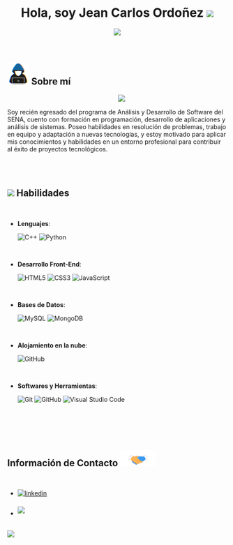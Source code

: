 
<h1 align="center"><b>Hola, soy Jean Carlos Ordoñez </b><img src="https://media.giphy.com/media/hvRJCLFzcasrR4ia7z/giphy.gif" width="35"></h1>
<!--  -->
<p align="center">
  <a href="https://github.com/DenverCoder1/readme-typing-svg"><img src="https://readme-typing-svg.herokuapp.com?font=Time+New+Roman&color=cyan&size=25&center=true&vCenter=true&width=600&height=100&lines=ANALISTA+Y+DESARROLLADOR+DE+SOFTWARE+</>"></a>
</p>


<br>



	
## <picture><img src = "https://github.com/0xAbdulKhalid/0xAbdulKhalid/raw/main/assets/mdImages/about_me.gif" width = 50px></picture> **Sobre mí**

<picture> <img align="right" src="https://media.giphy.com/media/v1.Y2lkPTc5MGI3NjExcWs2YmF3d2h6OWJjNTNyZGNkZWo5amo0cmlmaTF0bWdmbXlyZ3BxZiZlcD12MV9pbnRlcm5hbF9naWZfYnlfaWQmY3Q9Zw/qgQUggAC3Pfv687qPC/giphy.gif" width = 250px></picture>

<br>

Soy recién egresado del programa de Análisis y Desarrollo de Software del SENA, 
cuento con formación en programación, desarrollo de aplicaciones y análisis de sistemas. 
Poseo habilidades en resolución de problemas, trabajo en equipo y adaptación a nuevas tecnologías, 
y estoy motivado para aplicar mis conocimientos y habilidades en un entorno profesional 
para contribuir al éxito de proyectos tecnológicos.
<br><br>
<br><br>

## <img src="https://media2.giphy.com/media/QssGEmpkyEOhBCb7e1/giphy.gif?cid=ecf05e47a0n3gi1bfqntqmob8g9aid1oyj2wr3ds3mg700bl&rid=giphy.gif" width ="25"><b> Habilidades</b>
<br>

<p align="center">

- **Lenguajes**:
  
    ![C++](https://img.shields.io/badge/C++%20-%2300599C.svg?style=for-the-badge&logo=c%2B%2B&logoColor=white)
    ![Python](https://img.shields.io/badge/Python%20-%2314354C.svg?style=for-the-badge&logo=python&logoColor=white)

<br>   
    
- **Desarrollo Front-End**:

   ![HTML5](https://img.shields.io/badge/HTML5%20-%23E34F26.svg?style=for-the-badge&logo=html5&logoColor=white)
   ![CSS3](https://img.shields.io/badge/CSS%20-%231572B6.svg?style=for-the-badge&logo=css3&logoColor=white)
   ![JavaScript](https://img.shields.io/badge/JavaScript%20-%23F7DF1E.svg?style=for-the-badge&logo=javascript&logoColor=black)

<br>

- **Bases de Datos**:

    ![MySQL](https://img.shields.io/badge/MySQL%20-%23E48E00.svg?style=for-the-badge&logo=mysql&logoColor=white)
    ![MongoDB](https://img.shields.io/badge/MongoDB%20-%2300684A.svg?style=for-the-badge&logo=mongodb&logoColor=white)
<br>

- **Alojamiento en la nube**:

    ![GitHub](https://img.shields.io/badge/github-%23121011.svg?style=for-the-badge&logo=github&logoColor=white)
    
<br>

- **Softwares y Herramientas**:

    ![Git](https://img.shields.io/badge/git-%23F05033.svg?style=for-the-badge&logo=git&logoColor=white)
    ![GitHub](https://img.shields.io/badge/github-%23121011.svg?style=for-the-badge&logo=github&logoColor=white)
    ![Visual Studio Code](https://img.shields.io/badge/Visual%20Studio%20Code-0078d7.svg?style=for-the-badge&logo=visual-studio-code&logoColor=white)

<br>



</p>

<br>
<br>

## <b> Información de Contacto </b><img src="https://github.com/0xAbdulKhalid/0xAbdulKhalid/raw/main/assets/mdImages/handshake.gif" width ="80">
<br>
<div align='left'>

<ul>

<li>
<a href="https://linkedin.com/in/0xabdulkhalid](https://www.linkedin.com/in/jean-carlos-ord%C3%B3%C3%B1ez-a386bb267?utm_source=share&utm_campaign=share_via&utm_content=profile&utm_medium=android_app)" target="_blank">
<img src="https://img.shields.io/badge/linkedin:  Jean%20Carlos%20Ordoñez-%2300acee.svg?color=405DE6&style=for-the-badge&logo=linkedin&logoColor=white" alt=linkedin style="margin-bottom: 5px;"/>
</a>
</li>

<br>

<li>
<a href="mjeancarlosordonez.sena@gmail.com" target="_blank">
<img src="https://img.shields.io/badge/gmail:  jeancarlosordonez.sena@gmail.com-%23EA4335.svg?style=for-the-badge&logo=gmail&logoColor=white" t=mail style="margin-bottom: 5px;" />
</a>
</li>
	
</ul>
</div>

<br>
<img src="https://user-images.githubusercontent.com/73097560/115834477-dbab4500-a447-11eb-908a-139a6edaec5c.gif">
<br>
<br>
<br>

<div align='center'>

## <b></b>

</div>

